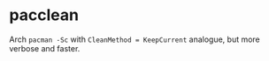 # pacclean
Arch `pacman -Sc` with `CleanMethod = KeepCurrent` analogue, but more verbose and faster.
